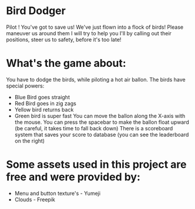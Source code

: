 # Bird Dodger
Pilot ! You've got to save us! We've just flown into a flock of birds! Please maneuver us around them I will try to help you I'll by calling out their positions, steer us to safety, before it's too late! 

# What's the game about:
You have to dodge the birds, while piloting a hot air ballon. The birds have special powers:
-  Blue Bird goes straight  
-  Red Bird goes in zig zags  
-  Yellow bird returns back  
-  Green bird is super fast
You can move the ballon along the X-axis with the mouse. 
You can press the spacebar to make the ballon float upward (be careful, it takes time to fall back down)
There is a scoreboard system that saves your score to database (you can see the leaderboard on the right)

# Some assets used in this project are free and were provided by:
- Menu and button texture's - Yumeji 
- Clouds - Freepik

